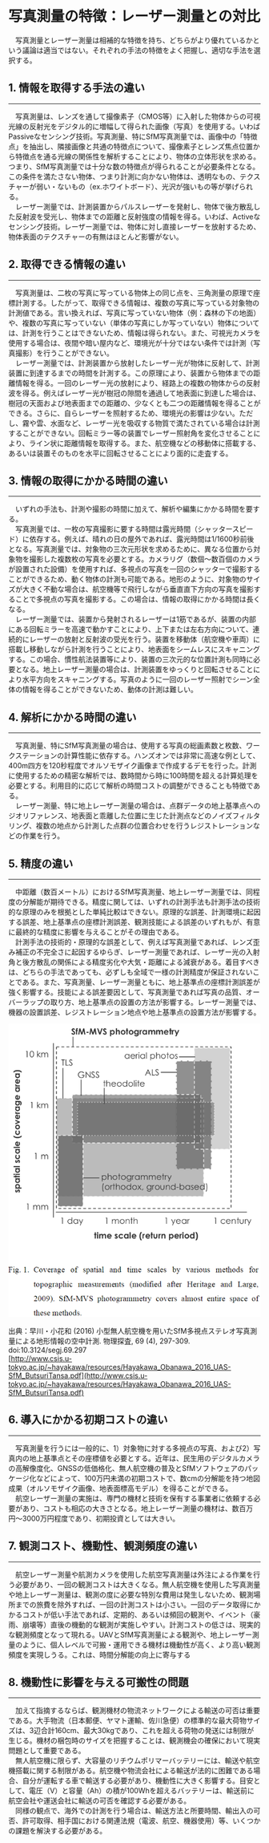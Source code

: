 # 写真測量の特徴：レーザー測量との対比
　写真測量とレーザー測量は相補的な特徴を持ち、どちらがより優れているかという議論は適当ではない。それぞれの手法の特徴をよく把握し、適切な手法を選択する。

## 1. 情報を取得する手法の違い  
---
　写真測量は、レンズを通して撮像素子（CMOS等）に入射した物体からの可視光線の反射光をデジタル的に増幅して得られた画像（写真）を使用する。いわばPassiveなセンシング技術。写真測量、特にSfM写真測量では、画像中の「特徴点」を抽出し、隣接画像と共通の特徴点について、撮像素子とレンズ焦点位置から特徴点を通る光線の関係性を解析することにより、物体の立体形状を求める。つまり、SfM写真測量では十分な数の特徴点が得られることが必要条件となる。この条件を満たさない物体、つまり計測に向かない物体は、透明なもの、テクスチャーが弱い・ないもの（ex.ホワイトボード）、光沢が強いもの等が挙げられる。  
　レーザー測量では、計測装置からパルスレーザーを発射し、物体で後方散乱した反射波を受光し、物体までの距離と反射強度の情報を得る。いわば、Activeなセンシング技術。レーザー測量では、物体に対し直接レーザーを放射するため、物体表面のテクスチャーの有無はほとんど影響がない。

## 2. 取得できる情報の違い
---
　写真測量は、二枚の写真に写っている物体上の同じ点を、三角測量の原理で座標計測する。したがって、取得できる情報は、複数の写真に写っている対象物の計測値である。言い換えれば、写真に写っていない物体（例：森林の下の地面）や、複数の写真に写っていない（単体の写真にしか写っていない）物体については、計測を行うことはできないため、情報は得られない。また、可視光カメラを使用する場合は、夜間や暗い屋内など、環境光が十分ではない条件では計測（写真撮影）を行うことができない。  
　レーザー測量では、計測装置から放射したレーザー光が物体に反射して、計測装置に到達するまでの時間を計測する。この原理により、装置から物体までの距離情報を得る。一回のレーザー光の放射により、経路上の複数の物体からの反射波を得る。例えばレーザー光が樹冠の隙間を通過して地表面に到達した場合は、樹冠の天面および地表面までの距離の、少なくとも二つの距離情報を得ることができる。さらに、自らレーザーを照射するため、環境光の影響は少ない。ただし、霧や雲、水面など、レーザー光を吸収する物質で満たされている場合は計測することができない。回転ミラー等の装置でレーザー照射角を変化させることにより、ライン状に距離情報を取得する。また、航空機などの移動体に搭載する、あるいは装置そのものを水平に回転させることにより面的に走査する。

## 3. 情報の取得にかかる時間の違い
---
　いずれの手法も、計測や撮影の時間に加えて、解析や編集にかかる時間を要する。  
　写真測量では、一枚の写真撮影に要する時間は露光時間（シャッタースピード）に依存する。例えば、晴れの日の屋外であれば、露光時間は1/1600秒前後となる。写真測量では、対象物の三次元形状を求めるために、異なる位置から対象物を撮影した複数枚の写真を必要とする。カメラリグ（数個〜数百個のカメラが設置された設備）を使用すれば、多視点の写真を一回のシャッターで撮影することができるため、動く物体の計測も可能である。地形のように、対象物のサイズが大きく不動な場合は、航空機等で飛行しながら垂直直下方向の写真を撮影することで多視点の写真を撮影する。この場合は、情報の取得にかかる時間は長くなる。  
　レーザー測量では、装置から発射されるレーザーは1筋であるが、装置の内部にある回転ミラーを高速で動かすことにより、上下または左右方向について、連続的にレーザーの放射と反射波の受光を行う。装置を移動体（航空機や車両）に搭載し移動しながら計測を行うことにより、地表面をシームレスにスキャニングする。この場合、慣性航法装置等により、装置の三次元的な位置計測も同時に必要となる。地上レーザー測量の場合は、計測装置をゆっくりと回転させることにより水平方向をスキャニングする。写真のように一回のレーザー照射でシーン全体の情報を得ることができないため、動体の計測は難しい。

## 4. 解析にかかる時間の違い
---
　写真測量、特にSfM写真測量の場合は、使用する写真の総画素数と枚数、ワークステーションの計算性能に依存する。ハンズオンでは非常に高速な例として、400m四方を120秒程度でオルソモザイク画像まで作成するデモを行った。計測に使用するための精密な解析では、数時間から時に100時間を超える計算処理を必要とする。利用目的に応じて解析の時間コストの調整ができることも特徴である。  
　レーザー測量、特に地上レーザー測量の場合は、点群データの地上基準点へのジオリファレンス、地表面と乖離した位置に生じた計測点などのノイズフィルタリング、複数の地点から計測した点群の位置合わせを行うレジストレーションなどの作業を行う。

## 5. 精度の違い
---
　中距離（数百メートル）におけるSfM写真測量、地上レーザー測量では、同程度の分解能が期待できる。精度に関しては、いずれの計測手法も計測手法の技術的な原理のみを根拠とした単純比較はできない。原理的な誤差、計測環境に起因する誤差、地上基準点の座標計測誤差、観測技能による誤差のいずれもが、有意に最終的な精度に影響を与えることがその理由である。  
　計測手法の技術的・原理的な誤差として、例えば写真測量であれば、レンズ歪み補正の不完全さに起因するゆらぎ、レーザー測量であれば、レーザー光の入射角と後方散乱の関係による精度劣化や大気・距離による減衰がある。着目すべきは、どちらの手法であっても、必ずしも全域で一様の計測精度が保証されないことである。また、写真測量、レーザー測量ともに、地上基準点の座標計測誤差が強く影響する。技能による誤差要因として、写真測量であれば写真の品質、オーバーラップの取り方、地上基準点の設置の方法が影響する。レーザー測量では、機器の設置誤差、レジストレーション地点や地上基準点の設置方法が影響する。

![img](./pic/1.png)

出典：早川・小花和 (2016) 小型無人航空機を用いたSfM多視点ステレオ写真測量による地形情報の空中計測. 物理探査, 69 (4), 297-309. doi:10.3124/segj.69.297  
[http://www.csis.u-tokyo.ac.jp/~hayakawa/resources/Hayakawa_Obanawa_2016_UAS-SfM_ButsuriTansa.pdf](http://www.csis.u-tokyo.ac.jp/~hayakawa/resources/Hayakawa_Obanawa_2016_UAS-SfM_ButsuriTansa.pdf)

## 6. 導入にかかる初期コストの違い
---
　写真測量を行うには一般的に、1）対象物に対する多視点の写真、および2）写真内の地上基準点とその座標値を必要とする。近年は、民生用のデジタルカメラの高解像度化、GNSSの低価格化、無人航空機の普及とSfMソフトウェアのパッケージ化などによって、100万円未満の初期コストで、数cmの分解能を持つ地図成果（オルソモザイク画像、地表面標高モデル）を得ることができる。  
　航空レーザー測量の実施は、専門の機材と技術を保有する事業者に依頼する必要があり、コストも相応の大きさとなる。地上レーザー測量の機材は、数百万円〜3000万円程度であり、初期投資としては大きい。

## 7. 観測コスト、機動性、観測頻度の違い
---
　航空レーザー測量や航測カメラを使用した航空写真測量は外注による作業を行う必要があり、一回の観測コストは大きくなる。無人航空機を使用した写真測量や地上レーザー測量は、観測の度に必要な特別な費用は発生しないため、観測場所までの旅費を除外すれば、一回の計測コストは小さい。一回のデータ取得にかかるコストが低い手法であれば、定期的、あるいは頻回の観測や、イベント（豪雨、崩壊等）直後の機動的な観測が実施しやすい。計測コストの低さは、現実的な観測頻度となって現れる。UAVとSfM写真測量による観測や、地上レーザー測量のように、個人レベルで可搬・運用できる機材は機動性が高く、より高い観測頻度を実現しうる。これは、時間分解能の向上に寄与する

## 8. 機動性に影響を与える可搬性の問題
---
　加えて指摘するならば、観測機材の物流ネットワークによる輸送の可否は重要である。大手物流（日本郵便、ヤマト運輸、佐川急便）の標準的な最大荷物サイズは、3辺合計160cm、最大30kgであり、これを超える荷物の発送には制限が生じる。機材の梱包時のサイズを把握することは、観測機会の確保において現実問題として重要である。  
　無人航空機に限らず、大容量のリチウムポリマーバッテリーには、輸送や航空機搭載に関する制限がある。航空機や物流会社による輸送が法的に困難である場合、自分が運転する車で輸送する必要があり、機動性に大きく影響する。目安として、電圧（V）と容量（Ah）の積が100Whを超えるバッテリーは、輸送前に航空会社や運送会社に輸送の可否を確認する必要がある。  
　同様の観点で、海外での計測を行う場合は、輸送方法と所要時間、輸出入の可否、許可取得、相手国における関連法規（電波、航空、機器使用）等、いくつかの課題を解決する必要がある。
